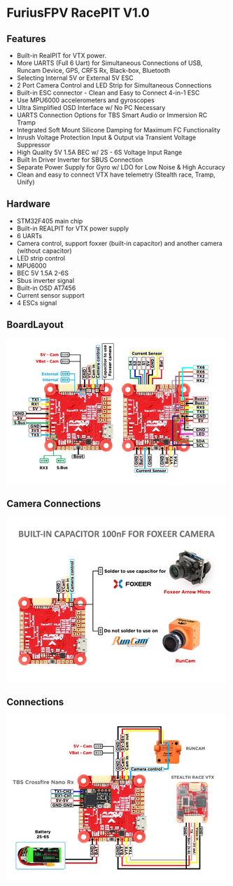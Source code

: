 # FuriusFPV RacePIT V1.0

## Features
- Built-in RealPIT for VTX power.
- More UARTS (Full 6 Uart) for Simultaneous Connections of USB, Runcam Device, GPS, CRFS Rx, Black-box, Bluetooth
- Selecting Internal 5V or External 5V ESC
- 2 Port Camera Control and LED Strip for Simultaneous Connections
- Built-in ESC connector - Clean and Easy to Connect 4-in-1 ESC
- Use MPU6000 accelerometers and gyroscopes
- Ultra Simplified OSD Interface w/ No PC Necessary
- UARTS Connection Options for TBS Smart Audio or Immersion RC Tramp
- Integrated Soft Mount Silicone Damping for Maximum FC Functionality
- Inrush Voltage Protection Input & Output via Transient Voltage Suppressor
- High Quality 5V 1.5A BEC w/ 2S - 6S Voltage Input Range
- Built In Driver Inverter for SBUS Connection
- Separate Power Supply for Gyro w/ LDO for Low Noise & High Accuracy
- Clean and easy to connect VTX have telemetry (Stealth race, Tramp, Unify)

## Hardware
- STM32F405 main chip
- Built-in REALPIT for VTX power supply
- 6 UARTs 
- Camera control, support foxxer (built-in capacitor) and another camera (without capacitor)
- LED strip control
- MPU6000 
- BEC 5V 1.5A 2-6S 
- Sbus inverter signal 
- Built-in OSD AT7456
- Current sensor support
- 4 ESCs signal

## BoardLayout
![RacePIT](images/FF_RacePIT.jpg)
## Camera Connections
![RacePIT](images/FF_RacePIT_CAM.jpg)
## Connections
![RacePIT](images/FF_RacePIT_Connection.jpg)
